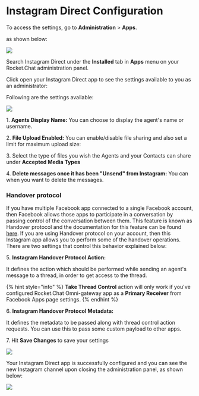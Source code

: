 # Instagram Direct Configuration

To access the settings, go to **Administration** > **Apps**.

as shown below:

![](<../../../../../.gitbook/assets/2021-11-20\_23-29-48 (1).png>)

Search Instagram Direct under the **Installed** tab in **Apps** menu on your Rocket.Chat administration panel.&#x20;

Click open your Instagram Direct app to see the settings available to you as an administrator:&#x20;

Following are the settings available:

![](../../../../../.gitbook/assets/2022-01-20\_20-13-08.png)

1\.  **Agents Display Name:** You can choose to display the agent's name or username.

2\. **File Upload Enabled:** You can enable/disable file sharing and also set a limit for maximum upload size:

3\. Select the type of files you wish the Agents and your Contacts can share under **Accepted Media Types**

4\.  **Delete messages once it has been "Unsend" from Instagram:** You can when you want to delete the messages.

### Handover protocol&#x20;

If you have multiple Facebook app connected to a single Facebook account, then Facebook allows those apps to participate in a conversation by passing control of the conversation between them. This feature is known as Handover protocol and the documentation for this feature can be found [here](https://developers.facebook.com/docs/messenger-platform/instagram/features/handover-protocol). If you are using Handover protocol on your account, then this Instagram app allows you to perform some of the handover operations. There are two settings that control this behavior explained below:

5\. **Instagram Handover Protocol Action:**

It defines the action which should be performed while sending an agent's message to a thread, in order to get access to the thread.

{% hint style="info" %}
**Take Thread Control** action will only work if you've configured Rocket.Chat Omni-gateway app as a **Primary Receiver** from Facebook Apps page settings.
{% endhint %}

6\. **Instagram Handover Protocol Metadata:**

It defines the metadata to be passed along with thread control action requests. You can use this to pass some custom payload to other apps.

7\. Hit **Save Changes** to save your settings

![](<../../../../../.gitbook/assets/2021-12-29\_17-48-45 (3).png>)

Your Instagram Direct app is successfully configured and you can see the new Instagram channel upon closing the administration panel, as shown below:

![](<../../../../../.gitbook/assets/2022-01-20\_20-26-27 (2).png>)
